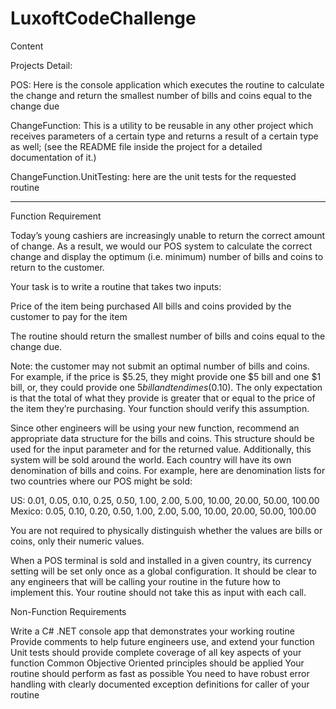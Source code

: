 # LuxoftCodeChallenge

Content

Projects Detail:

POS: Here is the console application which executes the routine to calculate the change and return the smallest number of bills and coins equal to the change due

ChangeFunction: This is a utility to be reusable in any other project which receives parameters of a certain type and returns a result of a certain type as well; (see the README file inside the project for a detailed documentation of it.)

ChangeFunction.UnitTesting: here are the unit tests for the requested routine






------------------------------------------------------------------------------------------------------------------
Function Requirement

Today’s young cashiers are increasingly unable to return the correct amount of change.  As a result, we would our POS system to calculate the correct change and display the optimum (i.e. minimum) number of bills and coins to return to the customer.

  

Your task is to write a routine that takes two inputs:

Price of the item being purchased
All bills and coins provided by the customer to pay for the item
 

The routine should return the smallest number of bills and coins equal to the change due.

 

Note: the customer may not submit an optimal number of bills and coins. For example, if the price is $5.25, they might provide one $5 bill and one $1 bill, or, they could provide one $5 bill and ten dimes ($0.10).  The only expectation is that the total of what they provide is greater that or equal to the price of the item they’re purchasing.  Your function should verify this assumption.

 

Since other engineers will be using your new function, recommend an appropriate data structure for the bills and coins. This structure should be used for the input parameter and for the returned value.  Additionally, this system will be sold around the world.  Each country will have its own denomination of bills and coins. For example, here are denomination lists for two countries where our POS might be sold:

 

US: 0.01, 0.05, 0.10, 0.25, 0.50, 1.00, 2.00, 5.00, 10.00, 20.00, 50.00, 100.00
Mexico: 0.05, 0.10, 0.20, 0.50, 1.00, 2.00, 5.00, 10.00, 20.00, 50.00, 100.00
 

You are not required to physically distinguish whether the values are bills or coins, only their numeric values.

 

When a POS terminal is sold and installed in a given country, its currency setting will be set only once as a global configuration.  It should be clear to any engineers that will be calling your routine in the future how to implement this.  Your routine should not take this as input with each call.

   

  Non-Function Requirements

Write a C# .NET console app that demonstrates your working routine
Provide comments to help future engineers use, and extend your function
Unit tests should provide complete coverage of all key aspects of your function
Common Objective Oriented principles should be applied
Your routine should perform as fast as possible
You need to have robust error handling with clearly documented exception definitions for caller of your routine

